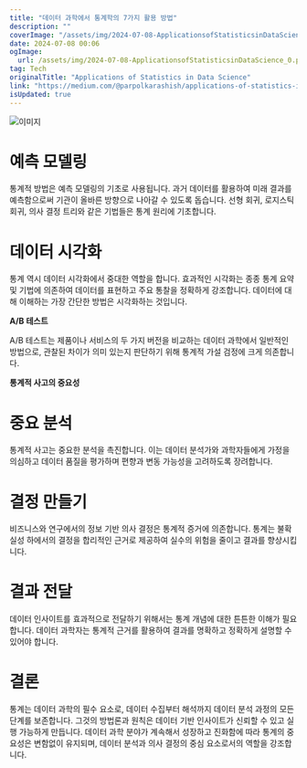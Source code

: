 ```yaml
---
title: "데이터 과학에서 통계학의 7가지 활용 방법"
description: ""
coverImage: "/assets/img/2024-07-08-ApplicationsofStatisticsinDataScience_0.png"
date: 2024-07-08 00:06
ogImage: 
  url: /assets/img/2024-07-08-ApplicationsofStatisticsinDataScience_0.png
tag: Tech
originalTitle: "Applications of Statistics in Data Science"
link: "https://medium.com/@parpolkarashish/applications-of-statistics-in-data-science-aaf831a46578"
isUpdated: true
---
```






![이미지](/assets/img/2024-07-08-ApplicationsofStatisticsinDataScience_0.png)

# 예측 모델링

통계적 방법은 예측 모델링의 기초로 사용됩니다. 과거 데이터를 활용하여 미래 결과를 예측함으로써 기관이 올바른 방향으로 나아갈 수 있도록 돕습니다. 선형 회귀, 로지스틱 회귀, 의사 결정 트리와 같은 기법들은 통계 원리에 기초합니다.

# 데이터 시각화

<div class="content-ad"></div>

통계 역시 데이터 시각화에서 중대한 역할을 합니다. 효과적인 시각화는 종종 통계 요약 및 기법에 의존하여 데이터를 표현하고 주요 통찰을 정확하게 강조합니다. 데이터에 대해 이해하는 가장 간단한 방법은 시각화하는 것입니다.

**A/B 테스트**

A/B 테스트는 제품이나 서비스의 두 가지 버전을 비교하는 데이터 과학에서 일반적인 방법으로, 관찰된 차이가 의미 있는지 판단하기 위해 통계적 가설 검정에 크게 의존합니다.

**통계적 사고의 중요성**

<div class="content-ad"></div>

# 중요 분석

통계적 사고는 중요한 분석을 촉진합니다. 이는 데이터 분석가와 과학자들에게 가정을 의심하고 데이터 품질을 평가하며 편향과 변동 가능성을 고려하도록 장려합니다.

# 결정 만들기

비즈니스와 연구에서의 정보 기반 의사 결정은 통계적 증거에 의존합니다. 통계는 불확실성 하에서의 결정을 합리적인 근거로 제공하여 실수의 위험을 줄이고 결과를 향상시킵니다.

<div class="content-ad"></div>

# 결과 전달

데이터 인사이트를 효과적으로 전달하기 위해서는 통계 개념에 대한 튼튼한 이해가 필요합니다. 데이터 과학자는 통계적 근거를 활용하여 결과를 명확하고 정확하게 설명할 수 있어야 합니다.

# 결론

통계는 데이터 과학의 필수 요소로, 데이터 수집부터 해석까지 데이터 분석 과정의 모든 단계를 보존합니다. 그것의 방법론과 원칙은 데이터 기반 인사이트가 신뢰할 수 있고 실행 가능하게 만듭니다. 데이터 과학 분야가 계속해서 성장하고 진화함에 따라 통계의 중요성은 변함없이 유지되며, 데이터 분석과 의사 결정의 중심 요소로서의 역할을 강조합니다.